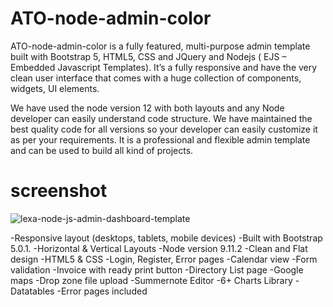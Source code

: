 # ATO-node-admin-color

ATO-node-admin-color is a fully featured, multi-purpose admin template built with Bootstrap 5, HTML5, CSS and JQuery and Nodejs ( EJS – Embedded Javascript Templates). It’s a fully responsive and have the very clean user interface that comes with a huge collection of components, widgets, UI elements.

We have used the node version 12 with both layouts and any Node developer can easily understand code structure. We have maintained the best quality code for all versions so your developer can easily customize it as per your requirements. It is a professional and flexible admin template and can be used to build all kind of projects.

# screenshot
![lexa-node-js-admin-dashboard-template](https://user-images.githubusercontent.com/89033750/162674334-41243c66-d524-4096-999d-31aa72f847d0.png)

-Responsive layout (desktops, tablets, mobile devices)
-Built with Bootstrap 5.0.1.
-Horizontal & Vertical Layouts
-Node version 9.11.2
-Clean and Flat design
-HTML5 & CSS
-Login, Register, Error pages
-Calendar view
-Form validation
-Invoice with ready print button
-Directory List page
-Google maps
-Drop zone file upload
-Summernote Editor
-6+ Charts Library
-Datatables
-Error pages included
